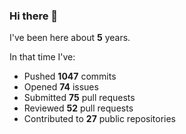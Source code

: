 ### Hi there 👋

I've been here about **5** years.

In that time I've:

- Pushed **1047** commits
- Opened **74** issues
- Submitted **75** pull requests
- Reviewed **52** pull requests
- Contributed to **27** public repositories

<!-- ![My scrobbles](https://lastfm-recently-played.vercel.app/api?user=dotdub) -->
